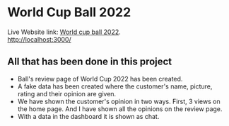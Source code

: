 # World Cup Ball 2022

Live Website link: [World cup ball 2022](http://localhost:3000/).\
[http://localhost:3000/](http://localhost:3000/)

## All that has been done in this project

*  Ball's review page of World Cup 2022 has been created.
*  A fake data has been created where the customer's name, picture, rating and their opinion are given.
*  We have shown the customer's opinion in two ways. First, 3 views on the home page. And I have shown all the opinions on the review page.
*  With a data in the dashboard it is shown as chat.
